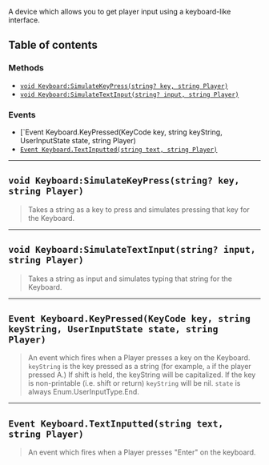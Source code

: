 A device which allows you to get player input using a keyboard-like interface.

## Table of contents

### Methods
* [`void Keyboard:SimulateKeyPress(string? key, string Player)`](#void-keyboardsimulatekeypressstring-key-string-player)
* [`void Keyboard:SimulateTextInput(string? input, string Player)`](#void-keyboardsimulatetextinputstring-input-string-player)

### Events
* [`Event Keyboard.KeyPressed(KeyCode key, string keyString, UserInputState state, string Player)
* [`Event Keyboard.TextInputted(string text, string Player)`](#event-keyboardtextinputtedstring-text-string-player)
___

## `void Keyboard:SimulateKeyPress(string? key, string Player)`

> Takes a string as a key to press and simulates pressing that key for the Keyboard.

___

## `void Keyboard:SimulateTextInput(string? input, string Player)`

> Takes a string as input and simulates typing that string for the Keyboard.

___

## `Event Keyboard.KeyPressed(KeyCode key, string keyString, UserInputState state, string Player)`

> An event which fires when a Player presses a key on the Keyboard.
`keyString` is the key pressed as a string (for example, `a` if the player pressed A.) If shift is held, the keyString will be capitalized. If the key is non-printable (i.e. shift or return) `keyString` will be nil.
`state` is always Enum.UserInputType.End.

___

## `Event Keyboard.TextInputted(string text, string Player)`

> An event which fires when a Player presses "Enter" on the keyboard.
